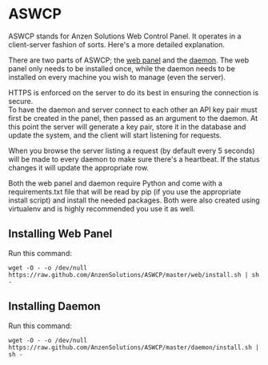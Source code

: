 ASWCP
=====
ASWCP stands for Anzen Solutions Web Control Panel.  It operates in a client-server 
fashion of sorts.  Here's a more detailed explanation.

There are two parts of ASWCP; the [web panel](https://github.com/AnzenSolutions/ASWCP-Web) and the 
[daemon](https://github.com/AnzenSolutions/ASWCP-Daemon).  The web panel only needs 
to be installed once, while the daemon needs to be installed on every machine you wish to 
manage (even the server).

HTTPS is enforced on the server to do its best in ensuring the connection is secure.  
To have the daemon and server connect to each other an API key pair must first be created in the panel, 
then passed as an argument to the daemon.  At this point the server will generate a 
key pair, store it in the database and update the system, and the client will start listening for requests.

When you browse the server listing a request (by default every 5 seconds) will be made to every 
daemon to make sure there's a heartbeat.  If the status changes it will update the appropriate 
row.

Both the web panel and daemon require Python and come with a requirements.txt file that will be 
read by pip (if you use the appropriate install script) and install the needed packages.  Both were 
also created using virtualenv and is highly recommended you use it as well.

Installing Web Panel
--------------------
Run this command:
```
wget -O - -o /dev/null https://raw.github.com/AnzenSolutions/ASWCP/master/web/install.sh | sh -
```

Installing Daemon
------------------
Run this command:
```
wget -O - -o /dev/null https://raw.github.com/AnzenSolutions/ASWCP/master/daemon/install.sh | sh -
```
